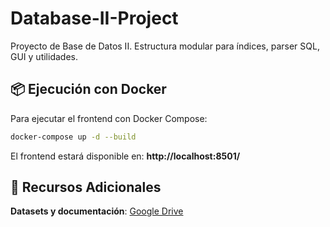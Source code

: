 # Database-II-Project

Proyecto de Base de Datos II. Estructura modular para índices, parser SQL, GUI y utilidades.

## 📦 Ejecución con Docker

Para ejecutar el frontend con Docker Compose:

```bash
docker-compose up -d --build
```

El frontend estará disponible en: **http://localhost:8501/**

## 📂 Recursos Adicionales

**Datasets y documentación**: [Google Drive](https://drive.google.com/drive/folders/1d8QkI2vcO49ck5Ipro1T7g6NIEqBobzJ?usp=sharing)